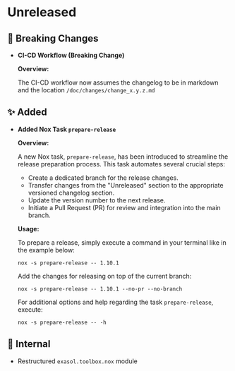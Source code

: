 # Unreleased

## 🚨 Breaking Changes
* **CI-CD Workflow (Breaking Change)**

    **Overview:**

    The CI-CD workflow now assumes the changelog to be in markdown and the location `/doc/changes/change_x.y.z.md`

## ✨ Added
* **Added Nox Task `prepare-release`**

    **Overview:**

    A new Nox task, `prepare-release`, has been introduced to streamline the release preparation process. This task automates several crucial steps:

    - Create a dedicated branch for the release changes.
    - Transfer changes from the "Unreleased" section to the appropriate versioned changelog section.
    - Update the version number to the next release.
    - Initiate a Pull Request (PR) for review and integration into the main branch.

    **Usage:**

    To prepare a release, simply execute a command in your terminal like in the example below:

    ```shell
    nox -s prepare-release -- 1.10.1
    ```

    Add the changes for releasing on top of the current branch:

    ```shell
    nox -s prepare-release -- 1.10.1 --no-pr --no-branch
    ```

    For additional options and help regarding the task `prepare-release`, execute:

    ```shell
    nox -s prepare-release -- -h 
    ```

## 🔩 Internal
* Restructured `exasol.toolbox.nox` module
